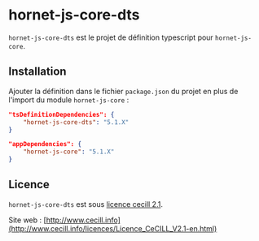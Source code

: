 # hornet-js-core-dts

`hornet-js-core-dts` est le projet de définition typescript pour `hornet-js-core`.


## Installation

Ajouter la définition dans le fichier `package.json` du projet en plus de l'import du module `hornet-js-core` :

```json
"tsDefinitionDependencies": {
    "hornet-js-core-dts": "5.1.X"
}

"appDependencies": {
    "hornet-js-core": "5.1.X"
}
```

## Licence

`hornet-js-core-dts` est sous [licence cecill 2.1](./LICENSE.md).

Site web : [http://www.cecill.info](http://www.cecill.info/licences/Licence_CeCILL_V2.1-en.html)